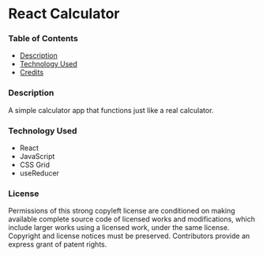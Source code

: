 # React Calculator


### Table of Contents
* [Description](#description)
* [Technology Used](#technology-used)
* [Credits](#credits)

### Description
A simple calculator app that functions just like a real calculator.

### Technology Used
* React
* JavaScript
* CSS Grid
* useReducer


### License
Permissions of this strong copyleft license are conditioned on making available complete source code of licensed works and modifications, which include larger works using a licensed work, under the same license. Copyright and license notices must be preserved. Contributors provide an express grant of patent rights.